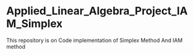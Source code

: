 # Applied_Linear_Algebra_Project_IAM_Simplex
This repository is on Code implementation of Simplex Method And IAM method
